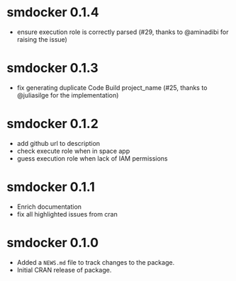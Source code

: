 # smdocker 0.1.4

* ensure execution role is correctly parsed (#29, thanks to @aminadibi for raising the issue)

# smdocker 0.1.3

* fix generating duplicate Code Build project_name (#25, thanks to @juliasilge for the implementation)

# smdocker 0.1.2

* add github url to description
* check execute role when in space app
* guess execution role when lack of IAM permissions

# smdocker 0.1.1

* Enrich documentation
* fix all highlighted issues from cran

# smdocker 0.1.0

* Added a `NEWS.md` file to track changes to the package.
* Initial CRAN release of package.
